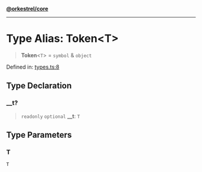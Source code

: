 [**@orkestrel/core**](../index.md)

***

# Type Alias: Token\<T\>

> **Token**\<`T`\> = `symbol` & `object`

Defined in: [types.ts:8](https://github.com/orkestrel/core/blob/7cc3e19bc4a1e6f96f153d7b931686981208a465/src/types.ts#L8)

## Type Declaration

### \_\_t?

> `readonly` `optional` **\_\_t**: `T`

## Type Parameters

### T

`T`
